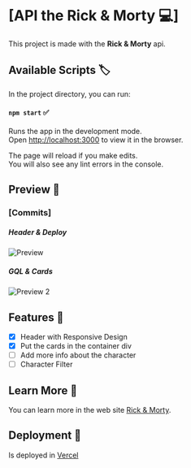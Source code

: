 # [API the Rick & Morty 💻]

This project is made with the **Rick & Morty** api.

## Available Scripts 🏷️

In the project directory, you can run:

#### `npm start` ✅

Runs the app in the development mode.\
Open [http://localhost:3000](http://localhost:3000) to view it in the browser.

The page will reload if you make edits.\
You will also see any lint errors in the console.

## Preview 📰
### **[Commits]**
##### _Header & Deploy_
![Preview](https://user-images.githubusercontent.com/61436653/124366318-84c6a680-dc14-11eb-8aed-6c714c99fed8.jpg)

##### _GQL & Cards_
![Preview 2](https://user-images.githubusercontent.com/61436653/124369017-f6125380-dc2c-11eb-8558-f76d9c5da613.jpg)

## Features 📝

- [x] Header with Responsive Design 
- [x] Put the cards in the container div
- [ ] Add more info about the character
- [ ] Character Filter

## Learn More 🤔

You can learn more in the web site [Rick & Morty](https://rickandmortyapi.com/).


## Deployment 🚀

Is deployed in [Vercel](https://api-rick-and-morty-91f5qhgwm-xxareizaxx.vercel.app/)




